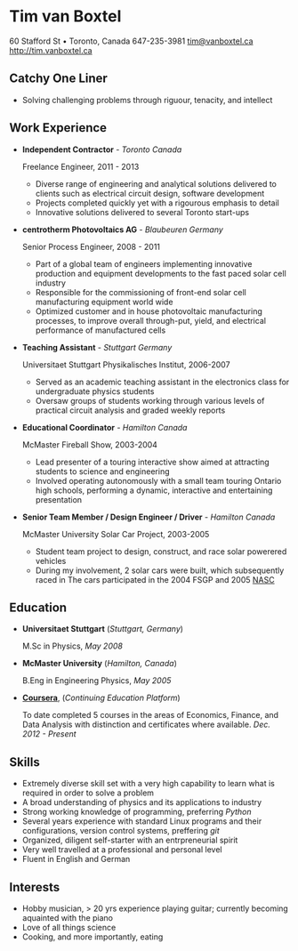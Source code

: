 Tim van Boxtel
===============

60 Stafford St • Toronto, Canada 
647-235-3981
<tim@vanboxtel.ca>
<http://tim.vanboxtel.ca>


Catchy One Liner
-----------------

*   Solving challenging problems through riguour, tenacity, and intellect



Work Experience
---------------

*   **Independent Contractor** - *Toronto Canada*

    Freelance Engineer, 2011 - 2013

    -   Diverse range of engineering and analytical solutions delivered to
		clients such as electrical circuit design, software development
	-	Projects completed quickly yet with a rigourous emphasis to detail
	-  	Innovative solutions delivered to several Toronto start-ups


*   **centrotherm Photovoltaics AG** - *Blaubeuren Germany*

	Senior Process Engineer, 2008 - 2011
    

    - 	Part of a global team of engineers implementing innovative production
		and equipment developments to the fast paced solar cell industry
	-   Responsible for the commissioning of front-end solar cell manufacturing
		equipment world wide
	-	Optimized customer and in house photovoltaic manufacturing processes, to
		improve overall through-put, yield, and electrical performance of manufactured
		cells

*	**Teaching Assistant** - *Stuttgart Germany*

	Universitaet Stuttgart Physikalisches Institut, 2006-2007

	-	Served as an academic teaching assistant in the electronics class for
		undergraduate physics students
	-	Oversaw groups of students working through various levels of practical 
		circuit analysis and graded weekly reports

*	**Educational Coordinator** - *Hamilton Canada*

	McMaster Fireball Show, 2003-2004

	-	Lead presenter of a touring interactive show aimed at attracting
		students to science and engineering
	-	Involved operating autonomously with a small team touring Ontario high schools,
		performing a dynamic, interactive and entertaining presentation

*	**Senior Team Member / Design Engineer / Driver** - *Hamilton Canada*

	McMaster University Solar Car Project, 2003-2005 

	-	Student team project to design, construct, and race solar powerered vehicles
	-	During my involvement, 2 solar cars were built, which subsequently raced in
		The cars participated in the 2004 FSGP and 2005 [NASC](http://americansolarchallenge.org/about/american-solar-challenge/)


Education
---------

*   **Universitaet Stuttgart** (*Stuttgart, Germany*)

    M.Sc in Physics, *May 2008*

*	**McMaster University** (*Hamilton, Canada*)

	B.Eng in Engineering Physics, *May 2005*

*	**[Coursera](http://www.coursera.org)**, (*Continuing Education Platform*)  
	
	To date completed 5 courses in the areas of Economics, Finance, and Data Analysis with distinction and certificates where available.  *Dec. 2012 - Present*
	

Skills 
------

*	Extremely diverse skill set with a very high capability to learn what
	is required in order to solve a problem
*	A broad understanding of physics and its applications to industry
*	Strong working knowledge of programming, preferring *Python*
*	Several years experience with standard Linux programs and their configurations, version control systems, preffering *git*
*	Organized, diligent self-starter with an entrpreneurial spirit
*	Very well travelled at a professional and personal level
*	Fluent in English and German


Interests
----------

* 	Hobby musician, > 20 yrs experience playing guitar;  currently
	becoming aquainted with the piano
*	Love of all things science 
*	Cooking, and more importantly, eating

	
